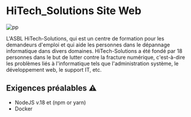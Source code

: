 # HiTech_Solutions Site Web

 
![pp](https://github.com/HaAymar/TFE-HiTech/assets/71372488/cb0ba891-75a5-474e-a2fa-7f615d2a33b4)

L'ASBL HiTech-Solutions, qui est un centre de formation pour les demandeurs d'emploi et qui aide les personnes dans le dépannage informatique dans divers domaines. HiTech-Solutions a été fondé par 18 personnes dans le but de lutter contre la fracture numérique, c'est-à-dire les problèmes liés à l'informatique tels que l'administration système, le développement web, le support IT, etc.

## Exigences préalables :warning:

- NodeJS v.18 et (npm or yarn)
- Docker

